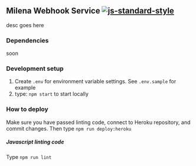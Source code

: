 ## Milena Webhook Service [![js-standard-style](https://img.shields.io/badge/code%20style-standard-brightgreen.svg)](http://standardjs.com)

desc goes here

### Dependencies
soon

### Development setup
1. Create `.env` for environment variable settings. See `.env.sample` for example
2. type: `npm start` to start locally

### How to deploy
Make sure you have passed linting code, connect to Heroku repository, and commit changes. Then type `npm run deploy:heroku`


##### Javascript linting code
Type `npm run lint`